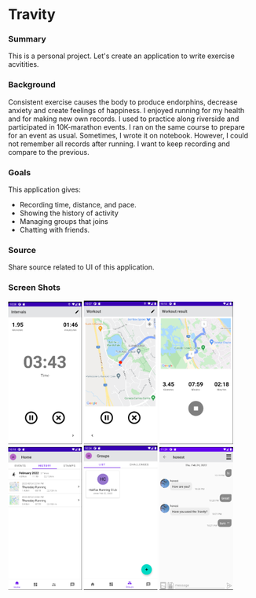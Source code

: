 # Travity

### Summary
This is a personal project.
Let's create an application to write exercise acvitities.

### Background
Consistent exercise causes the body to produce endorphins, decrease anxiety and create feelings of happiness. 
I enjoyed running for my health and for making new own records. I used to practice along riverside and participated in 10K-marathon events. 
I ran on the same course to prepare for an event as usual. 
Sometimes, I wrote it on notebook. However, I could not remember all records after running.
I want to keep recording and compare to the previous.

### Goals
This application gives:
+ Recording time, distance, and pace.
+ Showing the history of activity
+ Managing groups that joins
+ Chatting with friends.

### Source
Share source related to UI of this application.
 
### Screen Shots
<p>
<img width="150px" width="300px" src="./images/workout1.png" alt="workout1">
<img width="150px" width="300px" src="./images/workout2.png" alt="workout2">
<img width="150px" width="300px" src="./images/workout3.png" alt="workout3">
<img width="150px" width="300px" src="./images/history.png" alt="history">
<img width="150px" width="300px" src="./images/group.png" alt="group">
<img width="150px" width="260px" src="./images/chat.png" alt="chat">
<p>
